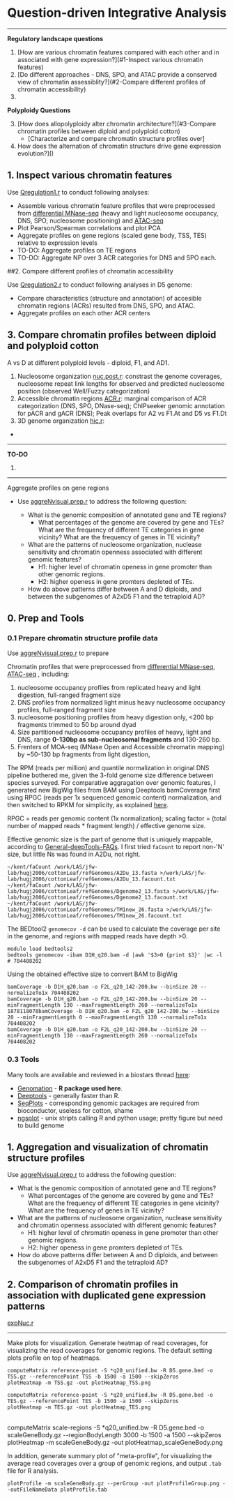 # Question-driven Integrative Analysis
---

**Regulatory landscape questions**

1. [How are various chromatin features compared with each other and in associated with gene expression?](#1-Inspect various chromatin features)
2. [Do different approaches - DNS, SPO, and ATAC provide a conserved view of chromatin assessiblity?](#2-Compare different profiles of chromatin accessibility)
3.  

**Polyploidy Questions** 

3. [How does allopolyploidy alter chromatin architecture?](#3-Compare chromatin profiles between diploid and polyploid cotton)
   * [Characterize and compare chromatin structure profiles over]
4. How does the alternation of chromatin structure drive gene expression evolution?]()

## 1. Inspect various chromatin features

Use [Qregulation1.r](scripts/Qregulation1.r) to conduct following analyses:

* Assemble various chromatin feature profiles that were preprocessed from [differential MNase-seq](DA_diffMNase-seq.md) (heavy and light nucleosome occupancy, DNS, SPO, nucleosome positioning) and [ATAC-seq](DA_otherDatasets.md)
* Plot Pearson/Spearman correlations and plot PCA
* Aggregate profiles on gene regions (scaled gene body, TSS, TES) relative to expression levels
* TO-DO: Aggregate profiles on TE regions
* TO-DO: Aggregate NP over 3 ACR categories for DNS and SPO each.

##2. Compare different profiles of chromatin accessibility

Use [Qregulation2.r](scripts/Qregulation2.r) to conduct following analyses in D5 genome:

* Compare characteristics (structure and annotation) of accesible chromatin regions (ACRs) resulted from DNS, SPO, and ATAC. 
* Aggregate profiles on each other ACR centers

## 3. Compare chromatin profiles between diploid and polyploid cotton

A vs D at different polyploid levels - diploid, F1, and AD1.

1. Nucleosome organization [nuc.post.r](scripts/nuc.post.r):  constrast the genome coverages, nucleosome repeat link lengths for observed and predicted nucleosome position (observed Well/Fuzzy categorization)
2. Accessible chromatin regions [ACR.r](scripts/ACR.r): marginal comparison of ACR categorization (DNS, SPO, DNase-seq);  ChIPseeker genomic annotation for pACR and gACR (DNS); Peak overlaps for A2 vs F1.At and D5 vs F1.Dt
3. 3D genome organization [hic.r](scripts/hic.r): 

* 

---

**TO-DO**

1. 

---



Aggregate profiles on gene regions

* Use [aggreNvisual.prep.r](scripts/aggreNvisual.prep.r) to address the following question:

  * What is the genomic composition of annotated gene and TE regions?
    * What percentages of the genome are covered by gene and TEs? What are the frequency of different TE categories in gene vicinity? What are the frequency of genes in TE vicinity? 
  * What are the patterns of nucleosome organization, nuclease sensitivity and chromatin openness associated with different genomic features?
    * H1: higher level of chromatin openess in gene promoter than other genomic regions.
    * H2: higher openess in gene promters depleted of TEs.
  * How do above patterns differ between A and D diploids, and between the subgenomes of A2xD5 F1 and the tetraploid AD?    

## 0. Prep and Tools

### 0.1 Prepare chromatin structure profile data

Use [aggreNvisual.prep.r](scripts/aggreNvisual.prep.r) to prepare 

Chromatin profiles that were preprocessed from [differential MNase-seq](DA_diffMNase-seq.md), [ATAC-seq](DA_otherDatasets.md) , including:

1. nucleosome occupancy profiles from replicated heavy and light digestion, full-ranged fragment size
2. DNS profiles from normalized light minus heavy nucleosome occupancy profiles, full-ranged fragment size
3. nucleosome positioning profiles from heavy digestion only, <200 bp fragments trimmed to 50 bp around dyad
4. Size partitioned nucleosome occupancy profiles of heavy, light and DNS, range **0-130bp as sub-nucleosomal fragments** and 130-260 bp.
5. Frenters of MOA-seq (MNase Open and Accessible chromatin mapping) by ~50-130 bp fragments from light digestion, 

The RPM (reads per million) and quantile normalization in original DNS pipeline bothered me, given the 3-fold genome size difference between species surveyed. For comparative aggragation over genomic features, I generated new BigWig files from BAM using Deeptools bamCoverage first using RPGC (reads per 1x sequenced genomic content) normalization, and then switched to RPKM for simplicity, as explained [here](https://deeptools.readthedocs.io/en/develop/content/tools/bamCoverage.html ).

RPGC = reads per genomic content (1x normalization); scaling factor = (total number of mapped reads * fragment length) / effective genome size. 

Effective genomic size is the part of genome that is uniquely mappable, according to [General-deepTools-FAQs](https://github.com/deeptools/deepTools/wiki/General-deepTools-FAQs). I first tried `faCount` to report non-'N' size, but little Ns was found in A2Du, not right.

    ~/kent/faCount /work/LAS/jfw-lab/hugj2006/cottonLeaf/refGenomes/A2Du_13.fasta >/work/LAS/jfw-lab/hugj2006/cottonLeaf/refGenomes/A2Du_13.facount.txt
    ~/kent/faCount /work/LAS/jfw-lab/hugj2006/cottonLeaf/refGenomes/Dgenome2_13.fasta >/work/LAS/jfw-lab/hugj2006/cottonLeaf/refGenomes/Dgenome2_13.facount.txt
    ~/kent/faCount /work/LAS/jfw-lab/hugj2006/cottonLeaf/refGenomes/TM1new_26.fasta >/work/LAS/jfw-lab/hugj2006/cottonLeaf/refGenomes/TM1new_26.facount.txt

The BEDtool2 `genomecov -d` can be used to calculate the coverage per site in the genome, and regions with mapped reads have depth >0.

    module load bedtools2
    bedtools genomecov -ibam D1H_q20.bam -d |awk '$3>0 {print $3}' |wc -l
    # 704408202

Using the obtained effective size to convert BAM to BigWig

    bamCoverage -b D1H_q20.bam -o F2L_q20_142-200.bw --binSize 20 --normalizeTo1x 704408202
    bamCoverage -b D1H_q20.bam -o F2L_q20_142-200.bw --binSize 20 --minFragmentLength 130 --maxFragmentLength 260 --normalizeTo1x 1878118078bamCoverage -b D1H_q20.bam -o F2L_q20_142-200.bw --binSize 20 --minFragmentLength 0 --maxFragmentLength 130 --normalizeTo1x 704408202
    bamCoverage -b D1H_q20.bam -o F2L_q20_142-200.bw --binSize 20 --minFragmentLength 130 --maxFragmentLength 260 --normalizeTo1x 704408202


### 0.3 Tools

Many tools are available and reviewed in a biostars thread [here](https://www.biostars.org/p/180314/):

* [Genomation](https://bioconductor.org/packages/release/bioc/html/genomation.html) - **R package used here**.
* [Deeptools](http://deeptools.readthedocs.io/en/latest/index.html) - generally faster than R.
* [SeqPlots](http://przemol.github.io/seqplots/) - corresponding genomic packages are required from bioconductor, useless for cotton, shame
* [ngsplot](https://github.com/shenlab-sinai/ngsplot) - unix stripts calling R and python usage; pretty figure but need to build genome

## 1. Aggregation and visualization of chromatin structure profiles

Use [aggreNvisual.prep.r](scripts/aggreNvisual.prep.r) to address the following question:

* What is the genomic composition of annotated gene and TE regions?
    * What percentages of the genome are covered by gene and TEs? What are the frequency of different TE categories in gene vicinity? What are the frequency of genes in TE vicinity? 
* What are the patterns of nucleosome organization, nuclease sensitivity and chromatin openness associated with different genomic features?
    * H1: higher level of chromatin openess in gene promoter than other genomic regions.
    * H2: higher openess in gene promters depleted of TEs.
* How do above patterns differ between A and D diploids, and between the subgenomes of A2xD5 F1 and the tetraploid AD?    

## 2. Comparison of chromatin profiles in association with duplicated gene expression patterns

[expNuc.r](scripts/expNuc.r)

---

Make plots for visualization. Generate heatmap of read coverages, for visualizing the read coverages for genomic regions. The default setting plots profile on top of heatmaps.

    computeMatrix reference-point -S *q20_unified.bw -R D5.gene.bed -o TSS.gz --referencePoint TSS -b 1500 -a 1500 --skipZeros 
    plotHeatmap -m TSS.gz -out plotHeatmap_TSS.png
    
    computeMatrix reference-point -S *q20_unified.bw -R D5.gene.bed -o TES.gz --referencePoint TES -b 1500 -a 1500 --skipZeros 
    plotHeatmap -m TES.gz -out plotHeatmap_TES.png


​    
​    computeMatrix scale-regions -S *q20_unified.bw -R D5.gene.bed -o scaleGeneBody.gz --regionBodyLength 3000 -b 1500 -a 1500 --skipZeros
​    plotHeatmap -m scaleGeneBody.gz -out plotHeatmap_scaleGeneBody.png

In addition, generate summary plot of "meta-profile", for visualizing the average read coverages over a group of genomic regions, and output `.tab` file for R analysis.

    plotProfile -m scaleGeneBody.gz --perGroup -out plotProfileGroup.png --outFileNameData plotProfile.tab


​    


